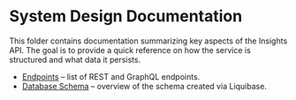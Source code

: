 # System Design Documentation

This folder contains documentation summarizing key aspects of the Insights API. The goal is to provide a quick reference on how the service is structured and what data it persists.

- [Endpoints](endpoints.md) – list of REST and GraphQL endpoints.
- [Database Schema](database_schema.md) – overview of the schema created via Liquibase.
